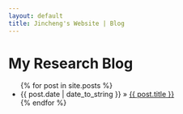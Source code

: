 ```yaml
---
layout: default
title: Jincheng's Website | Blog
---
```


# My Research Blog

<ul class="posts">
{% for post in site.posts %}
	<li><span>{{ post.date | date_to_string }}</span> » <a href="{{ post.url }}" title="{{ post.title }}">{{ post.title }}</a></li>
{% endfor %}
</ul>